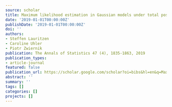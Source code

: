 ```yaml
---
source: scholar
title: Maximum likelihood estimation in Gaussian models under total positivity
date: '2019-01-01T00:00:00Z'
publishDate: '2019-01-01T00:00:00Z'
doi: ''
authors:
- Steffen Lauritzen
- Caroline Uhler
- Piotr Zwiernik
publication: The Annals of Statistics 47 (4), 1835-1863, 2019
publication_types:
- article-journal
featured: false
publication_url: https://scholar.google.com/scholar?oi=bibs&hl=en&q=Maximum+likelihood+estimation+in+Gaussian+models+under+total+positivity
abstract: ''
summary: ''
tags: []
categories: []
projects: []
---
```

